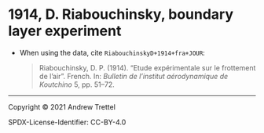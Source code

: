 # 1914, D. Riabouchinsky, boundary layer experiment

- When using the data, cite `RiabouchinskyD+1914+fra+JOUR`:

    > Riabouchinsky, D. P. (1914). “Etude expérimentale sur le frottement de
    > l’air”. French. In: *Bulletin de l’institut aérodynamique de Koutchino*
    > 5, pp. 51–72.

-------------------------------------------------------------------------------

Copyright © 2021 Andrew Trettel

SPDX-License-Identifier: CC-BY-4.0

